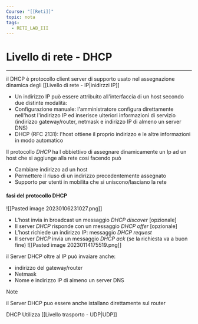 ```yaml
---
Course: "[[Reti]]"
topic: nota
tags:
  - RETI_LAB_III
---
```


# Livello di rete - DHCP
---
il DHCP è protocollo client server di supporto usato nel assegnazione dinamica degli [[Livello di rete - IP|inidirzzi IP]]


-  Un indirizzo IP può essere attribuito all'interfaccia di un host secondo due distinte modalità: 
- Configurazione manuale: l'amministratore configura direttamente nell'host l'indirizzo IP ed inserisce ulteriori informazioni di servizio (indirizzo gateway/router, netmask e indirizzo IP di almeno un server DNS) 
- DHCP (RFC 2131): l'host ottiene il proprio indirizzo e le altre informazioni in modo automatico

Il protocollo _DHCP_ ha l obbiettivo di assegnare dinamicamente un Ip ad un host che si aggiunge alla rete cosi facendo può
- Cambiare indirizzo ad un host
- Permettere il riuso di un indirizzo precedentemente assegnato
- Supporto per utenti in mobilita che si uniscono/lasciano la rete

#### fasi del protocollo DHCP 
![[Pasted image 20230106231027.png]]
-  L’host invia in broadcast un messaggio _DHCP discover_ [opzionale] 
- Il server _DHCP_ risponde con un messaggio _DHCP offer_ [opzionale] 
- L’host richiede un indirizzo IP: messaggio _DHCP request_ 
- Il server _DHCP_ invia un messaggio _DHCP ack_ (se la richiesta va a buon fine)
![[Pasted image 20230114175519.png]]

il Server DHCP oltre al IP può invaiare anche:
- indirizzo del gateway/router 
- Netmask 
- Nome e indirizzo IP di almeno un server DNS

>[!note]
>il Server DHCP puo essere anche istallano direttamente sul router
>
>DHCP Utilizza [[Livello trasporto - UDP|UDP]]

